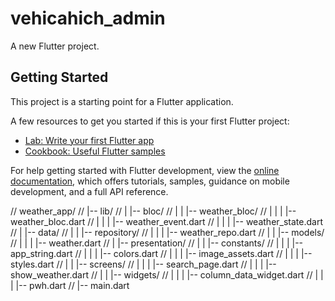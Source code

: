 # vehicahich_admin

A new Flutter project.

## Getting Started

This project is a starting point for a Flutter application.

A few resources to get you started if this is your first Flutter project:

- [Lab: Write your first Flutter app](https://docs.flutter.dev/get-started/codelab)
- [Cookbook: Useful Flutter samples](https://docs.flutter.dev/cookbook)

For help getting started with Flutter development, view the
[online documentation](https://docs.flutter.dev/), which offers tutorials,
samples, guidance on mobile development, and a full API reference.


// weather_app/
// |-- lib/
// |   |-- bloc/
// |   |   |-- weather_bloc/
// |   |   |   |-- weather_bloc.dart
// |   |   |   |-- weather_event.dart
// |   |   |   |-- weather_state.dart
// |   |-- data/
// |   |   |-- repository/
// |   |   |   |-- weather_repo.dart
// |   |   |-- models/
// |   |   |   |-- weather.dart
// |   |-- presentation/
// |   |   |-- constants/
// |   |   |   |-- app_string.dart
// |   |   |   |-- colors.dart
// |   |   |   |-- image_assets.dart
// |   |   |   |-- styles.dart
// |   |   |-- screens/
// |   |   |   |-- search_page.dart
// |   |   |   |-- show_weather.dart
// |   |   |-- widgets/
// |   |   |   |-- column_data_widget.dart
// |   |   |   |-- pwh.dart
// |-- main.dart